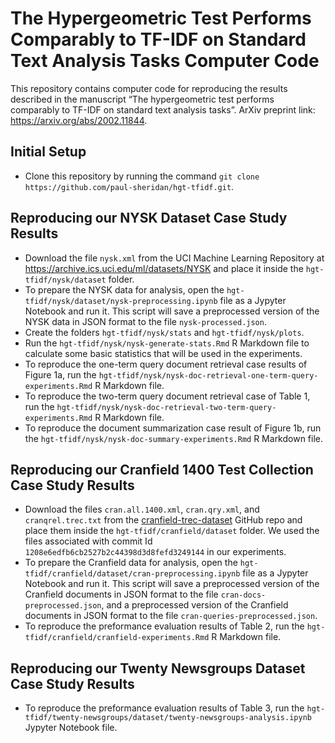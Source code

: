 # The Hypergeometric Test Performs Comparably to TF-IDF on Standard Text Analysis Tasks Computer Code
This repository contains computer code for reproducing the results described in the manuscript “The hypergeometric test performs comparably to TF-IDF on standard text analysis tasks”. ArXiv preprint link: https://arxiv.org/abs/2002.11844.

## Initial Setup

* Clone this repository by running the command `git clone https://github.com/paul-sheridan/hgt-tfidf.git`.

## Reproducing our NYSK Dataset Case Study Results

* Download the file `nysk.xml` from the UCI Machine Learning Repository at https://archive.ics.uci.edu/ml/datasets/NYSK and place it inside the `hgt-tfidf/nysk/dataset` folder.
* To prepare the NYSK data for analysis, open the `hgt-tfidf/nysk/dataset/nysk-preprocessing.ipynb` file as a Jypyter Notebook and run it. This script will save a preprocessed version of the NYSK data in JSON format to the file `nysk-processed.json`.
* Create the folders `hgt-tfidf/nysk/stats` and `hgt-tfidf/nysk/plots`.
* Run the `hgt-tfidf/nysk/nysk-generate-stats.Rmd` R Markdown file to calculate some basic statistics that will be used in the experiments.
* To reproduce the one-term query document retrieval case results of Figure 1a, run the `hgt-tfidf/nysk/nysk-doc-retrieval-one-term-query-experiments.Rmd` R Markdown file.
* To reproduce the two-term query document retrieval case of Table 1, run the `hgt-tfidf/nysk/nysk-doc-retrieval-two-term-query-experiments.Rmd` R Markdown file.
* To reproduce the document summarization case result of Figure 1b, run the `hgt-tfidf/nysk/nysk-doc-summary-experiments.Rmd` R Markdown file.

## Reproducing our Cranfield 1400 Test Collection Case Study Results

* Download the files `cran.all.1400.xml`, `cran.qry.xml`, and `cranqrel.trec.txt` from the [cranfield-trec-dataset](https://github.com/oussbenk/cranfield-trec-dataset) GitHub repo and place them inside the `hgt-tfidf/cranfield/dataset` folder. We used the files associated with commit Id `1208e6edfb6cb2527b2c44398d3d8fefd3249144` in our experiments.
* To prepare the Cranfield data for analysis, open the `hgt-tfidf/cranfield/dataset/cran-preprocessing.ipynb` file as a Jypyter Notebook and run it. This script will save a preprocessed version of the Cranfield documents in JSON format to the file `cran-docs-preprocessed.json`, and a preprocessed version of the Cranfield documents in JSON format to the file `cran-queries-preprocessed.json`.
* To reproduce the preformance evaluation results of Table 2, run the `hgt-tfidf/cranfield/cranfield-experiments.Rmd` R Markdown file.

## Reproducing our Twenty Newsgroups Dataset Case Study Results

* To reproduce the preformance evaluation results of Table 3, run the `hgt-tfidf/twenty-newsgroups/dataset/twenty-newsgroups-analysis.ipynb` Jypyter Notebook file.
